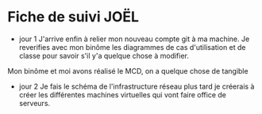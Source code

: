 # Fiche de suivi JOËL


* jour 1
J'arrive enfin à relier mon nouveau compte git à ma machine.
Je reverifies avec mon binôme les diagrammes de cas d'utilisation et de classe pour savoir s'il y'a quelque chose à modifier.

Mon binôme et moi avons réalisé le MCD, on a quelque chose de tangible

* jour 2
Je fais le schéma de l'infrastructure réseau
 plus tard je créerais à créer les différentes machines virtuelles qui vont faire office de serveurs.
